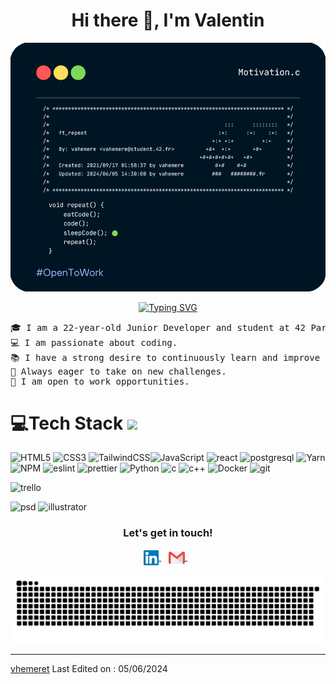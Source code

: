 <h1 align="center"> Hi there 👋, I'm Valentin</h1>

<img src="https://raw.githubusercontent.com/vhemeret/vhemeret/main/src/banner.png"/>

<p align="center">
    <a href="https://git.io/typing-svg"><img src="https://readme-typing-svg.herokuapp.com?font=roboto&weight=700&size=21&pause=1000&center=true&random=false&width=435&lines=Junior+Developer;Student+at+42+Paris;open+to+work" alt="Typing SVG" /></a>
</p>

<pre>
🎓 I am a 22-year-old Junior Developer and student at 42 Paris.
💻 I am passionate about coding.
📚 I have a strong desire to continuously learn and improve my skills.
🌟 Always eager to take on new challenges.
🤝 I am open to work opportunities.
</pre>

# 💻Tech Stack <img src = "https://media2.giphy.com/media/QssGEmpkyEOhBCb7e1/giphy.gif?cid=ecf05e47a0n3gi1bfqntqmob8g9aid1oyj2wr3ds3mg700bl&rid=giphy.gif" width = 32px>

![HTML5](https://img.shields.io/badge/html5-%23E34F26.svg?style=for-the-badge&logo=html5&logoColor=white) ![CSS3](https://img.shields.io/badge/css3-%231572B6.svg?style=for-the-badge&logo=css3&logoColor=white) ![TailwindCSS](https://img.shields.io/badge/tailwindcss-%2338B2AC.svg?style=for-the-badge&logo=tailwind-css&logoColor=white)![JavaScript](https://img.shields.io/badge/JavaScript-F7DF1E?style=for-the-badge&logo=javascript&logoColor=black) ![react](https://img.shields.io/badge/React-20232A?style=for-the-badge&logo=react&logoColor=61DAFB) ![postgresql](https://img.shields.io/badge/PostgreSQL-316192?style=for-the-badge&logo=postgresql&logoColor=white) ![Yarn](https://img.shields.io/badge/yarn-%232C8EBB.svg?style=for-the-badge&logo=yarn&logoColor=white) ![NPM](https://img.shields.io/badge/NPM-6DA55F.svg?style=for-the-badge&logo=npm&logoColor=white) ![eslint](https://img.shields.io/badge/eslint-3A33D1?style=for-the-badge&logo=eslint&logoColor=white) ![prettier](https://img.shields.io/badge/prettier-1A2C34?style=for-the-badge&logo=prettier&logoColor=F7BA3E) ![Python](https://img.shields.io/badge/python-darkblue.svg?style=for-the-badge&logo=python&logoColor=white) ![c](https://img.shields.io/badge/C-00599C?style=for-the-badge&logo=c&logoColor=white) ![c++](https://img.shields.io/badge/C%2B%2B-00599C?style=for-the-badge&logo=c%2B%2B&logoColor=white) ![Docker](https://img.shields.io/badge/docker-%230db7ed.svg?style=for-the-badge&logo=docker&logoColor=white) ![git](https://img.shields.io/badge/GIT-E44C30?style=for-the-badge&logo=git&logoColor=white)
<br>

![trello](https://img.shields.io/badge/Trello-0052CC?style=for-the-badge&logo=trello&logoColor=white)
<br>

![psd](https://img.shields.io/badge/Adobe%20Photoshop-31A8FF?style=for-the-badge&logo=Adobe%20Photoshop&logoColor=black) ![illustrator](https://img.shields.io/badge/Adobe%20Illustrator-FF9A00?style=for-the-badge&logo=adobe%20illustrator&logoColor=white)

<div align="center">
  <h3><b>Let's get in touch! </b></h3>
  </div>
<p align="center">
<a href="https://www.linkedin.com/in/stefanos-stamoulis/" target="_blank">
  <img align="center" alt="Valentin Hemeret | Linkedin" width="24px" src="https://raw.githubusercontent.com/SatYu26/SatYu26/c58140b559bf4b3c4d324b8edbd61bc11e7095cf/Assets/Linkedin.svg" />
</a> &nbsp;&nbsp;
<a href="mailto:valhmrt@gmail.com" >
  <img align="center" alt="Valentin Hemeret | Gmail" width="26px" src="https://raw.githubusercontent.com/SatYu26/SatYu26/c58140b559bf4b3c4d324b8edbd61bc11e7095cf/Assets/Gmail.svg" />
</a> &nbsp;&nbsp;
<p>
<p align="center">
  <img src="https://raw.githubusercontent.com/StefanosSt/StefanosSt/39f89ceae39ff566e4db8313f699cb2059f76f53/github-user-contribution.svg" alt="snake">
</p>

---

[vhemeret](https://github.com/vhemeret)
Last Edited on : 05/06/2024
